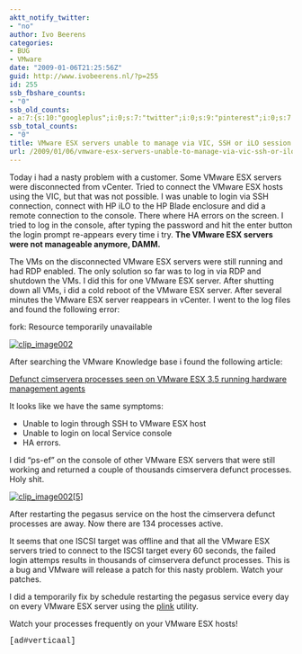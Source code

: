 ```yaml
---
aktt_notify_twitter:
- "no"
author: Ivo Beerens
categories:
- BUG
- VMware
date: "2009-01-06T21:25:56Z"
guid: http://www.ivobeerens.nl/?p=255
id: 255
ssb_fbshare_counts:
- "0"
ssb_old_counts:
- a:7:{s:10:"googleplus";i:0;s:7:"twitter";i:0;s:9:"pinterest";i:0;s:7:"fbshare";i:0;s:8:"linkedin";i:0;s:6:"reddit";i:0;s:6:"tumblr";i:0;}
ssb_total_counts:
- "0"
title: VMware ESX servers unable to manage via VIC, SSH or iLO session
url: /2009/01/06/vmware-esx-servers-unable-to-manage-via-vic-ssh-or-ilo-session/
---
```


Today i had a nasty problem with a customer. Some VMware ESX servers were disconnected from vCenter. Tried to connect the VMware ESX hosts using the VIC, but that was not possible. I was unable to login via SSH connection, connect with HP iLO to the HP Blade enclosure and did a remote connection to the console. There where HA errors on the screen. I tried to log in the console, after typing the password and hit the enter button the login prompt re-appears every time i try. **The VMware ESX servers were not manageable anymore, DAMM.**

The VMs on the disconnected VMware ESX servers were still running and had RDP enabled. The only solution so far was to log in via RDP and shutdown the VMs. I did this for one VMware ESX server. After shutting down all VMs, i did a cold reboot of the VMware ESX server. After several minutes the VMware ESX server reappears in vCenter. I went to the log files and found the following error:

fork: Resource temporarily unavailable

[![clip_image002](http://localhost/wp-content/uploads/2009/01/clip-image002-thumb.jpg "clip_image002")](http://localhost/wp-content/uploads/2009/01/clip-image002.jpg)

After searching the VMware Knowledge base i found the following article:

[Defunct cimservera processes seen on VMware ESX 3.5 running hardware management agents](http://kb.vmware.com/selfservice/microsites/search.do?language=en_US&cmd=displayKC&externalId=1007887)

It looks like we have the same symptoms:

- <div>Unable to login through SSH to VMware ESX host</div>
- <div>Unable to login on local Service console</div>
- <div>HA errors.</div>

I did “ps-ef” on the console of other VMware ESX servers that were still working and returned a couple of thousands cimservera defunct processes. Holy shit.

[![clip_image002[5]](http://localhost/wp-content/uploads/2009/01/clip-image0025-thumb.jpg "clip_image002[5]")](http://localhost/wp-content/uploads/2009/01/clip-image0025.jpg)

After restarting the pegasus service on the host the cimservera defunct processes are away. Now there are 134 processes active.

It seems that one ISCSI target was offline and that all the VMware ESX servers tried to connect to the ISCSI target every 60 seconds, the failed login attemps results in thousands of cimservera defunct processes. This is a bug and VMware will release a patch for this nasty problem. Watch your patches.

I did a temporarily fix by schedule restarting the pegasus service every day on every VMware ESX server using the [plink](http://www.chiark.greenend.org.uk/~sgtatham/putty/download.html) utility.

Watch your processes frequently on your VMware ESX hosts!

<span style="font-family: Courier New;"><span style="font-family: Courier New;">\[ad#verticaal\]</span></span>
